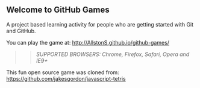 ## Welcome to GitHub Games

A project based learning activity for people who are getting started with Git and GitHub.

You can play the game at: http://AllstonS.github.io/github-games/

>> _*SUPPORTED BROWSERS*: Chrome, Firefox, Safari, Opera and IE9+_

This fun open source game was cloned from: https://github.com/jakesgordon/javascript-tetris
